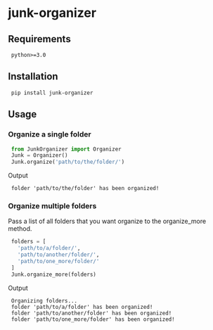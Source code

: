 # junk-organizer

## Requirements
```
 python>=3.0
```

## Installation
```
 pip install junk-organizer
```

## Usage

### Organize a single folder
```python
 from JunkOrganizer import Organizer
 Junk = Organizer()
 Junk.organize('path/to/the/folder/')
```

Output
```
 folder 'path/to/the/folder' has been organized!
```

### Organize multiple folders
Pass a list of all folders that you want organize to the organize_more method. 

```python
 folders = [
   'path/to/a/folder/', 
   'path/to/another/folder/', 
   'path/to/one_more/folder/'
 ]
 Junk.organize_more(folders) 
```

Output
```
 Organizing folders...
 folder 'path/to/a/folder' has been organized! 
 folder 'path/to/another/folder' has been organized! 
 folder 'path/to/one_more/folder' has been organized! 
```
